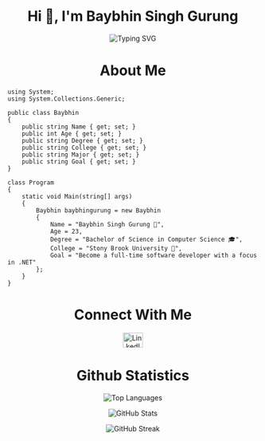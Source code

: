 <h1 align="center">Hi 👋, I'm Baybhin Singh Gurung</h1>

<p align="center">
  <img src="https://readme-typing-svg.herokuapp.com/?lines=Interested+in+Software+Engineering+🖥️;and+Cybersecurity!+🛡️&font=Fira%20Code&center=true&width=440&height=45&color=FFFFFF&vCenter=true&size=22&pause=1000" alt="Typing SVG">
</p>

<h1 align="center">About Me</h1>

```
using System;
using System.Collections.Generic;

public class Baybhin
{
    public string Name { get; set; }
    public int Age { get; set; }
    public string Degree { get; set; }
    public string College { get; set; }
    public string Major { get; set; }
    public string Goal { get; set; }
}

class Program
{
    static void Main(string[] args)
    {
        Baybhin baybhingurung = new Baybhin
        {
            Name = "Baybhin Singh Gurung 👨",
            Age = 23,
            Degree = "Bachelor of Science in Computer Science 🎓",
            College = "Stony Brook University 🐾",
            Goal = "Become a full-time software developer with a focus in .NET"
        };
    }
}
```


<h1 align="center">Connect With Me</h1>
<p align="center">
  <a href="https://www.linkedin.com/in/baybhin-gurung-653a151b/" target="blank">
    <img align="center" src="https://raw.githubusercontent.com/rahuldkjain/github-profile-readme-generator/master/src/images/icons/Social/linked-in-alt.svg" alt="LinkedIn Profile" height="30" width="40" />
  </a>
</p>


<h1 align="center">Github Statistics </h1>
<p align="center">
  <img src="https://github-readme-stats.vercel.app/api/top-langs?username=baybhinprogramming25&show_icons=true&theme=dark&locale=en&layout=compact" alt="Top Languages" />
</p>
<p align="center">
  <img src="https://github-readme-stats.vercel.app/api?username=baybhinprogramming25&show_icons=true&theme=dark&cache_seconds=1800&locale=en" alt="GitHub Stats" />
</p>
<p align="center">
  <img src="https://github-readme-streak-stats.herokuapp.com/?user=baybhinprogramming25&theme=dark" alt="GitHub Streak" />
</p>
